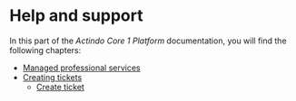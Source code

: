 # Help and support

In this part of the *Actindo Core 1 Platform* documentation, you will find the following chapters:

- [Managed professional services](./01_MPS.md)
- [Creating tickets](./02_CreateTicket.md)
    - [Create ticket](./02_CreateTicket.md#create-ticket)
